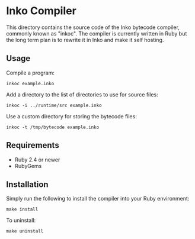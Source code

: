 # Inko Compiler

This directory contains the source code of the Inko bytecode compiler, commonly
known as "inkoc". The compiler is currently written in Ruby but the long term
plan is to rewrite it in Inko and make it self hosting.

## Usage

Compile a program:

    inkoc example.inko

Add a directory to the list of directories to use for source files:

    inkoc -i ../runtime/src example.inko

Use a custom directory for storing the bytecode files:

    inkoc -t /tmp/bytecode example.inko

## Requirements

* Ruby 2.4 or newer
* RubyGems

## Installation

Simply run the following to install the compiler into your Ruby environment:

    make install

To uninstall:

    make uninstall
